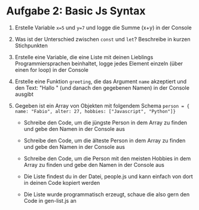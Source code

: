 # Aufgabe 2: Basic Js Syntax

1. Erstelle Variable `x=5` und `y=7` und logge die Summe (x+y) in der Console

2. Was ist der Unterschied zwischen `const` und `let`? Beschreibe in kurzen Stichpunkten

3. Erstelle eine Variable, die eine Liste mit deinen Lieblings Programmiersprachen beinhaltet, logge jedes Element einzeln (über einen for loop) in der Console

4. Erstelle eine Funktion `greeting`, die das Argument `name` akzeptiert und den Text: "Hallo " (und danach den gegebenen Namen) in der Console ausgibt

5. Gegeben ist ein Array von Objekten mit folgendem Schema `person = { name: "Fabio", alter: 27, hobbies: ["Javascript", "Python"]}`
    - Schreibe den Code, um die jüngste Person in dem Array zu finden und gebe den Namen in der Console aus
    - Schreibe den Code, um die älteste Person in dem Array zu finden und gebe den Namen in der Console aus
    - Schreibe den Code, um die Person mit den meisten Hobbies in dem Array zu finden und gebe den Namen in der Console aus
    
    - Die Liste findest du in der Datei, people.js und kann einfach von dort in deinen Code kopiert werden
    - Die Liste wurde programmatisch erzeugt, schaue die also gern den Code in gen-list.js an

